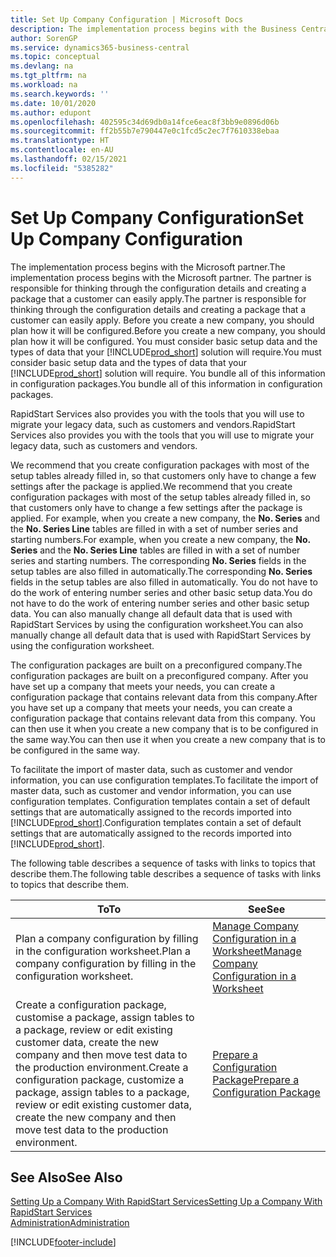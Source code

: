 ```yaml
---
title: Set Up Company Configuration | Microsoft Docs
description: The implementation process begins with the Business Central solution will require. You bundle all of this information into configuration packages.
author: SorenGP
ms.service: dynamics365-business-central
ms.topic: conceptual
ms.devlang: na
ms.tgt_pltfrm: na
ms.workload: na
ms.search.keywords: ''
ms.date: 10/01/2020
ms.author: edupont
ms.openlocfilehash: 402595c34d69db0a14fce6eac8f3bb9e0896d06b
ms.sourcegitcommit: ff2b55b7e790447e0c1fcd5c2ec7f7610338ebaa
ms.translationtype: HT
ms.contentlocale: en-AU
ms.lasthandoff: 02/15/2021
ms.locfileid: "5385282"
---
```

# <a name="set-up-company-configuration"></a><span data-ttu-id="fa1da-104">Set Up Company Configuration</span><span class="sxs-lookup"><span data-stu-id="fa1da-104">Set Up Company Configuration</span></span>
<span data-ttu-id="fa1da-105">The implementation process begins with the Microsoft partner.</span><span class="sxs-lookup"><span data-stu-id="fa1da-105">The implementation process begins with the Microsoft partner.</span></span> <span data-ttu-id="fa1da-106">The partner is responsible for thinking through the configuration details and creating a package that a customer can easily apply.</span><span class="sxs-lookup"><span data-stu-id="fa1da-106">The partner is responsible for thinking through the configuration details and creating a package that a customer can easily apply.</span></span> <span data-ttu-id="fa1da-107">Before you create a new company, you should plan how it will be configured.</span><span class="sxs-lookup"><span data-stu-id="fa1da-107">Before you create a new company, you should plan how it will be configured.</span></span> <span data-ttu-id="fa1da-108">You must consider basic setup data and the types of data that your [!INCLUDE[prod_short](includes/prod_short.md)] solution will require.</span><span class="sxs-lookup"><span data-stu-id="fa1da-108">You must consider basic setup data and the types of data that your [!INCLUDE[prod_short](includes/prod_short.md)] solution will require.</span></span> <span data-ttu-id="fa1da-109">You bundle all of this information in configuration packages.</span><span class="sxs-lookup"><span data-stu-id="fa1da-109">You bundle all of this information in configuration packages.</span></span>

<span data-ttu-id="fa1da-110">RapidStart Services also provides you with the tools that you will use to migrate your legacy data, such as customers and vendors.</span><span class="sxs-lookup"><span data-stu-id="fa1da-110">RapidStart Services also provides you with the tools that you will use to migrate your legacy data, such as customers and vendors.</span></span>  

<span data-ttu-id="fa1da-111">We recommend that you create configuration packages with most of the setup tables already filled in, so that customers only have to change a few settings after the package is applied.</span><span class="sxs-lookup"><span data-stu-id="fa1da-111">We recommend that you create configuration packages with most of the setup tables already filled in, so that customers only have to change a few settings after the package is applied.</span></span> <span data-ttu-id="fa1da-112">For example, when you create a new company, the **No. Series** and the **No. Series Line** tables are filled in with a set of number series and starting numbers.</span><span class="sxs-lookup"><span data-stu-id="fa1da-112">For example, when you create a new company, the **No. Series** and the **No. Series Line** tables are filled in with a set of number series and starting numbers.</span></span> <span data-ttu-id="fa1da-113">The corresponding **No. Series** fields in the setup tables are also filled in automatically.</span><span class="sxs-lookup"><span data-stu-id="fa1da-113">The corresponding **No. Series** fields in the setup tables are also filled in automatically.</span></span> <span data-ttu-id="fa1da-114">You do not have to do the work of entering number series and other basic setup data.</span><span class="sxs-lookup"><span data-stu-id="fa1da-114">You do not have to do the work of entering number series and other basic setup data.</span></span> <span data-ttu-id="fa1da-115">You can also manually change all default data that is used with RapidStart Services by using the configuration worksheet.</span><span class="sxs-lookup"><span data-stu-id="fa1da-115">You can also manually change all default data that is used with RapidStart Services by using the configuration worksheet.</span></span>  

<span data-ttu-id="fa1da-116">The configuration packages are built on a preconfigured company.</span><span class="sxs-lookup"><span data-stu-id="fa1da-116">The configuration packages are built on a preconfigured company.</span></span> <span data-ttu-id="fa1da-117">After you have set up a company that meets your needs, you can create a configuration package that contains relevant data from this company.</span><span class="sxs-lookup"><span data-stu-id="fa1da-117">After you have set up a company that meets your needs, you can create a configuration package that contains relevant data from this company.</span></span> <span data-ttu-id="fa1da-118">You can then use it when you create a new company that is to be configured in the same way.</span><span class="sxs-lookup"><span data-stu-id="fa1da-118">You can then use it when you create a new company that is to be configured in the same way.</span></span>  

<span data-ttu-id="fa1da-119">To facilitate the import of master data, such as customer and vendor information, you can use configuration templates.</span><span class="sxs-lookup"><span data-stu-id="fa1da-119">To facilitate the import of master data, such as customer and vendor information, you can use configuration templates.</span></span> <span data-ttu-id="fa1da-120">Configuration templates contain a set of default settings that are automatically assigned to the records imported into [!INCLUDE[prod_short](includes/prod_short.md)].</span><span class="sxs-lookup"><span data-stu-id="fa1da-120">Configuration templates contain a set of default settings that are automatically assigned to the records imported into [!INCLUDE[prod_short](includes/prod_short.md)].</span></span>

<span data-ttu-id="fa1da-121">The following table describes a sequence of tasks with links to topics that describe them.</span><span class="sxs-lookup"><span data-stu-id="fa1da-121">The following table describes a sequence of tasks with links to topics that describe them.</span></span>

|<span data-ttu-id="fa1da-122">**To**</span><span class="sxs-lookup"><span data-stu-id="fa1da-122">**To**</span></span>|<span data-ttu-id="fa1da-123">**See**</span><span class="sxs-lookup"><span data-stu-id="fa1da-123">**See**</span></span>|  
|------------|-------------|  
|<span data-ttu-id="fa1da-124">Plan a company configuration by filling in the configuration worksheet.</span><span class="sxs-lookup"><span data-stu-id="fa1da-124">Plan a company configuration by filling in the configuration worksheet.</span></span>|[<span data-ttu-id="fa1da-125">Manage Company Configuration in a Worksheet</span><span class="sxs-lookup"><span data-stu-id="fa1da-125">Manage Company Configuration in a Worksheet</span></span>](admin-how-to-manage-company-configuration-in-a-worksheet.md)|  
|<span data-ttu-id="fa1da-126">Create a configuration package, customise a package, assign tables to a package, review or edit existing customer data, create the new company and then move test data to the production environment.</span><span class="sxs-lookup"><span data-stu-id="fa1da-126">Create a configuration package, customize a package, assign tables to a package, review or edit existing customer data, create the new company and then move test data to the production environment.</span></span>|[<span data-ttu-id="fa1da-127">Prepare a Configuration Package</span><span class="sxs-lookup"><span data-stu-id="fa1da-127">Prepare a Configuration Package</span></span>](admin-how-to-prepare-a-configuration-package.md)| 

## <a name="see-also"></a><span data-ttu-id="fa1da-128">See Also</span><span class="sxs-lookup"><span data-stu-id="fa1da-128">See Also</span></span>  
[<span data-ttu-id="fa1da-129">Setting Up a Company With RapidStart Services</span><span class="sxs-lookup"><span data-stu-id="fa1da-129">Setting Up a Company With RapidStart Services</span></span>](admin-set-up-a-company-with-rapidstart.md)  
[<span data-ttu-id="fa1da-130">Administration</span><span class="sxs-lookup"><span data-stu-id="fa1da-130">Administration</span></span>](admin-setup-and-administration.md)


[!INCLUDE[footer-include](includes/footer-banner.md)]